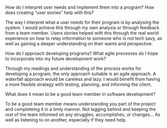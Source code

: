 How do I interpret user needs and implement them into a program? How does creating “user stories” help with this?

The way I interpret what a user needs for their program is by analysing the system. I would achieve this through my own analysis or through feedback from a team member. Users stories helped with this through the real world experience on how to relay information to someone who is not tech savy,  as well as gaining a deeper understanding on their wants and perspective.  

How do I approach developing programs? What agile processes do I hope to incorporate into my future development work?

Through my readings and understanding of the process works for developing a program, the only approach suitable is an agile approach. A waterfall approach would be careless and lazy. I would benefit from having a more flexible strategy with testing, planning, and informing the client. 

What does it mean to be a good team member in software development?

To be a good team member means understanding you part of the project and completeing it in a timly mannor. Not lagging behind and keeping the rest of the team informed on any struggles, accomplishes, or changes... As well as listening to on another, especially if they need help.
